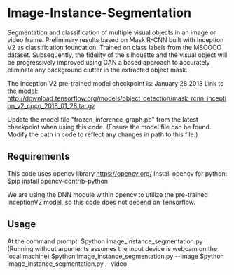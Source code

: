 # Image-Instance-Segmentation
Segmentation and classification of multiple visual objects in an image or video frame. Preliminary results based on Mask R-CNN built with Inception V2 as classification foundation. Trained on class labels from the MSCOCO dataset. Subsequently, the fidelity of the silhouette and the visual object will be progressively improved using GAN a based approach to accurately eliminate any background clutter in the extracted object mask.

The Inception V2 pre-trained model checkpoint is: January 28 2018
Link to the model:
http://download.tensorflow.org/models/object_detection/mask_rcnn_inception_v2_coco_2018_01_28.tar.gz

Update the model file "frozen_inference_graph.pb" from the latest checkpoint when using this code. (Ensure the model file can be found. Modify the path in code to reflect any changes in path to this file.)

## Requirements
This code uses opencv library https://opencv.org/
Install opencv for python: $pip install opencv-contrib-python

We are using the DNN module within opencv to utilize the pre-trained InceptionV2 model, so this code does not depend on Tensorflow.

## Usage
At the command prompt:
$python image_instance_segmentation.py
(Running without arguments assumes the input device is webcam on the local machine)
$python image_instance_segmentation.py --image <path-to-image-file>
$python image_instance_segmentation.py --video <path-to-video-file>

